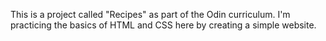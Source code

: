 This is a project called "Recipes" as part of the Odin curriculum.
I'm practicing the basics of HTML and CSS here by creating a simple website.
